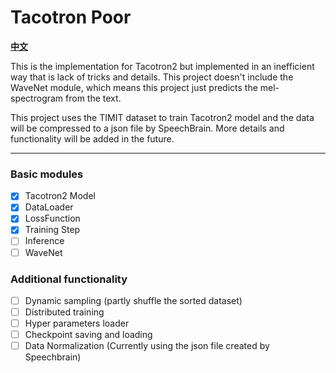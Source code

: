 # Tacotron Poor
[**中文**](https://github.com/PhyseChan/Tacotron2Poor/blob/master/README.zh.md)

This is the implementation for Tacotron2 but implemented in an inefficient way that is lack of tricks and details. This project doesn't include the WaveNet module, which means this project just predicts the mel-spectrogram from the text.

This project uses the TIMIT dataset to train Tacotron2 model and the data will be compressed to a json file by SpeechBrain. More details and functionality will be added in the future.

----

### Basic modules
- [x] Tacotron2 Model
- [x] DataLoader
- [x] LossFunction
- [x] Training Step
- [ ] Inference
- [ ] WaveNet

### Additional functionality
- [ ] Dynamic sampling (partly shuffle the sorted dataset)
- [ ] Distributed training
- [ ] Hyper parameters loader
- [ ] Checkpoint saving and loading
- [ ] Data Normalization (Currently using the json file created by Speechbrain)
